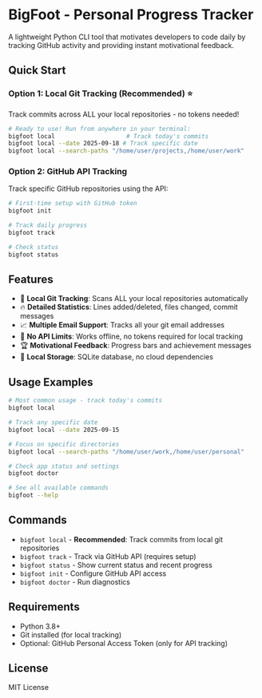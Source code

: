 # BigFoot - Personal Progress Tracker

A lightweight Python CLI tool that motivates developers to code daily by tracking GitHub activity and providing instant motivational feedback.

## Quick Start

### Option 1: Local Git Tracking (Recommended) ⭐
Track commits across ALL your local repositories - no tokens needed!

```bash
# Ready to use! Run from anywhere in your terminal:
bigfoot local                    # Track today's commits
bigfoot local --date 2025-09-18 # Track specific date
bigfoot local --search-paths "/home/user/projects,/home/user/work"
```

### Option 2: GitHub API Tracking
Track specific GitHub repositories using the API:

```bash
# First-time setup with GitHub token
bigfoot init

# Track daily progress
bigfoot track

# Check status
bigfoot status
```

## Features

- 🎯 **Local Git Tracking**: Scans ALL your local repositories automatically
- 🔥 **Detailed Statistics**: Lines added/deleted, files changed, commit messages  
- 📈 **Multiple Email Support**: Tracks all your git email addresses
- 🚀 **No API Limits**: Works offline, no tokens required for local tracking
- 🏆 **Motivational Feedback**: Progress bars and achievement messages
- 💾 **Local Storage**: SQLite database, no cloud dependencies

## Usage Examples

```bash
# Most common usage - track today's commits
bigfoot local

# Track any specific date
bigfoot local --date 2025-09-15

# Focus on specific directories
bigfoot local --search-paths "/home/user/work,/home/user/personal"

# Check app status and settings
bigfoot doctor

# See all available commands
bigfoot --help
```

## Commands

- `bigfoot local` - **Recommended**: Track commits from local git repositories
- `bigfoot track` - Track via GitHub API (requires setup)
- `bigfoot status` - Show current status and recent progress  
- `bigfoot init` - Configure GitHub API access
- `bigfoot doctor` - Run diagnostics

## Requirements

- Python 3.8+
- Git installed (for local tracking)
- Optional: GitHub Personal Access Token (only for API tracking)

## License

MIT License
